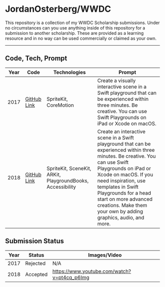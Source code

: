 JordanOsterberg/WWDC
===================


This repository is a collection of my WWDC Scholarship submissions. Under no circumstances can you use anything inside of this repository for a submission to another scholarship. These are provided as a learning resource and in no way can be used commercially or claimed as your own.

---


## Code, Tech, Prompt
| Year | Code | Technologies |   Prompt   | 
|------|------|--------------|------------| 
| 2017 | [GitHub Link](https://github.com/JordanOsterberg/wwdc/tree/master/2017/WWDC17.playground) | SpriteKit, CoreMotion | Create a visually interactive scene in a Swift playground that can be experienced within three minutes. Be creative. You can use Swift Playgrounds on iPad or Xcode on macOS. |
| 2018 | [GitHub Link](https://github.com/JordanOsterberg/wwdc/tree/master/2018/)  | SpriteKit, SceneKit, ARKit, PlaygroundBooks, Accessibility | Create an interactive scene in a Swift playground that can be experienced within three minutes. Be creative. You can use Swift Playgrounds on iPad or Xcode on macOS. If you need inspiration, use templates in Swift Playgrounds for a head start on more advanced creations. Make them your own by adding graphics, audio, and more. |

## Submission Status
| Year |   Status  | Images/Video |
|------|-----------|--------------|
| 2017 | Rejected |  N/A |
| 2018 | Accepted | https://www.youtube.com/watch?v=pt4cq_p6Img |
